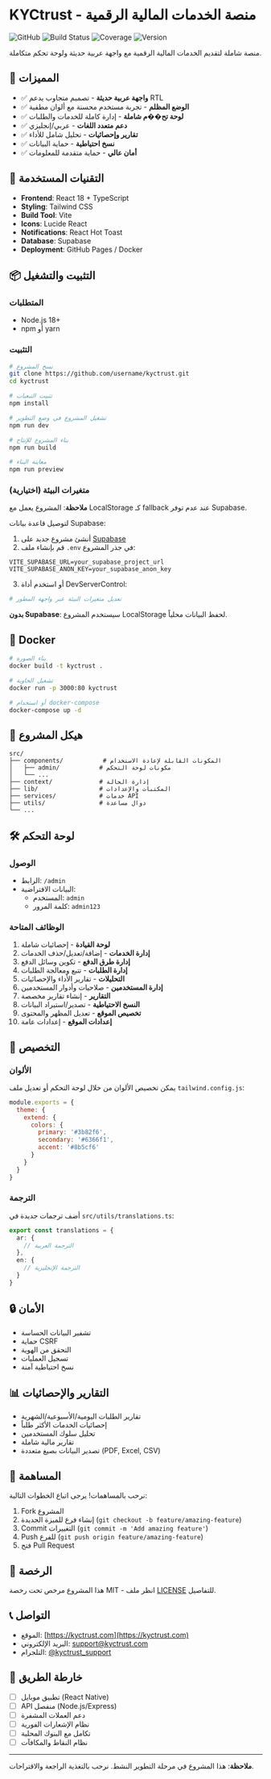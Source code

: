# KYCtrust - منصة الخدمات المالية الرقمية

![GitHub](https://img.shields.io/github/license/username/kyctrust)
![Build Status](https://img.shields.io/github/actions/workflow/status/username/kyctrust/test.yml)
![Coverage](https://img.shields.io/codecov/c/github/username/kyctrust)
![Version](https://img.shields.io/github/package-json/v/username/kyctrust)

منصة شاملة لتقديم الخدمات المالية الرقمية مع واجهة عربية حديثة ولوحة تحكم متكاملة.

## 🌟 المميزات

- ✅ **واجهة عربية حديثة** - تصميم متجاوب يدعم RTL
- ✅ **الوضع المظلم** - تجربة مستخدم محسنة مع ألوان مطفية
- ✅ **لوحة تح��م شاملة** - إدارة كاملة للخدمات والطلبات
- ✅ **دعم متعدد اللغات** - عربي/إنجليزي
- ✅ **تقارير وإحصائيات** - تحليل شامل للأداء
- ✅ **نسخ احتياطية** - حماية البيانات
- ✅ **أمان عالي** - حماية متقدمة للمعلومات

## 🚀 التقنيات المستخدمة

- **Frontend**: React 18 + TypeScript
- **Styling**: Tailwind CSS
- **Build Tool**: Vite
- **Icons**: Lucide React
- **Notifications**: React Hot Toast
- **Database**: Supabase
- **Deployment**: GitHub Pages / Docker

## 📦 التثبيت والتشغيل

### المتطلبات
- Node.js 18+ 
- npm أو yarn

### التثبيت

```bash
# نسخ المشروع
git clone https://github.com/username/kyctrust.git
cd kyctrust

# تثبيت التبعيات
npm install

# تشغيل المشروع في وضع التطوير
npm run dev

# بناء المشروع للإنتاج
npm run build

# معاينة البناء
npm run preview
```

### متغيرات البيئة (اختيارية)

**ملاحظة**: المشروع يعمل مع LocalStorage كـ fallback عند عدم توفر Supabase.

لتوصيل قاعدة بيانات Supabase:

1. أنشئ مشروع جديد على [Supabase](https://supabase.com)
2. قم بإنشاء ملف `.env` في جذر المشروع:

```env
VITE_SUPABASE_URL=your_supabase_project_url
VITE_SUPABASE_ANON_KEY=your_supabase_anon_key
```

3. أو استخدم أداة DevServerControl:
```bash
# تعديل متغيرات البيئة عبر واجهة المطور
```

**بدون Supabase**: سيستخدم المشروع LocalStorage لحفظ البيانات محلياً.

## 🐳 Docker

```bash
# بناء الصورة
docker build -t kyctrust .

# تشغيل الحاوية
docker run -p 3000:80 kyctrust

# أو استخدام docker-compose
docker-compose up -d
```

## 📁 هيكل المشروع

```
src/
├── components/           # المكونات القابلة لإعادة الاستخدام
│   ├── admin/           # مكونات لوحة التحكم
│   └── ...
├── context/             # إدارة الحالة
├── lib/                 # المكتبات والإعدادات
├── services/            # خدمات API
├── utils/               # دوال مساعدة
└── ...
```

## 🛠️ لوحة التحكم

### الوصول
- الرابط: `/admin`
- البيانات الافتراضية:
  - المستخدم: `admin`
  - كلمة المرور: `admin123`

### الوظائف المتاحة

1. **لوحة القيادة** - إحصائيات شاملة
2. **إدارة الخدمات** - إضافة/تعديل/حذف الخدمات
3. **إدارة طرق الدفع** - تكوين وسائل الدفع
4. **إدارة الطلبات** - تتبع ومعالجة الطلبات
5. **التحليلات** - تقارير الأداء والإحصائيات
6. **إدارة المستخدمين** - صلاحيات وأدوار المستخدمين
7. **التقارير** - إنشاء تقارير مخصصة
8. **النسخ الاحتياطية** - تصدير/استيراد البيانات
9. **تخصيص الموقع** - تعديل المظهر والمحتوى
10. **إعدادات الموقع** - إعدادات عامة

## 🎨 التخصيص

### الألوان
يمكن تخصيص الألوان من خلال لوحة التحكم أو تعديل ملف `tailwind.config.js`:

```javascript
module.exports = {
  theme: {
    extend: {
      colors: {
        primary: '#3b82f6',
        secondary: '#6366f1',
        accent: '#8b5cf6'
      }
    }
  }
}
```

### الترجمة
أضف ترجمات جديدة في `src/utils/translations.ts`:

```typescript
export const translations = {
  ar: {
    // الترجمة العربية
  },
  en: {
    // الترجمة الإنجليزية
  }
}
```

## 🔒 الأمان

- تشفير البيانات الحساسة
- حماية CSRF
- التحقق من الهوية
- تسجيل العمليات
- نسخ احتياطية آمنة

## 📊 التقارير والإحصائيات

- تقارير الطلبات اليومية/الأسبوعية/الشهرية
- إحصائيات الخدمات الأكثر طلباً
- تحليل سلوك المستخدمين
- تقارير مالية شاملة
- تصدير البيانات بصيغ متعددة (PDF, Excel, CSV)

## 🤝 المساهمة

نرحب بالمساهمات! يرجى اتباع الخطوات التالية:

1. Fork المشروع
2. إنشاء فرع للميزة الجديدة (`git checkout -b feature/amazing-feature`)
3. Commit التغييرات (`git commit -m 'Add amazing feature'`)
4. Push للفرع (`git push origin feature/amazing-feature`)
5. فتح Pull Request

## 📄 الرخصة

هذا المشروع مرخص تحت رخصة MIT - انظر ملف [LICENSE](LICENSE) للتفاصيل.

## 📞 التواصل

- الموقع: [https://kyctrust.com](https://kyctrust.com)
- البريد الإلكتروني: support@kyctrust.com
- التلجرام: [@kyctrust_support](https://t.me/kyctrust_support)

## 🚀 خارطة الطريق

- [ ] تطبيق موبايل (React Native)
- [ ] API منفصل (Node.js/Express)
- [ ] دعم العملات المشفرة
- [ ] نظام الإشعارات الفورية
- [ ] تكامل مع البنوك المحلية
- [ ] نظام النقاط والمكافآت

---

**ملاحظة**: هذا المشروع في مرحلة التطوير النشط. نرحب بالتغذية الراجعة والاقتراحات.

